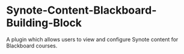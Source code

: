 # Synote-Content-Blackboard-Building-Block
A plugin which allows users to view and configure Synote content for Blackboard courses.
